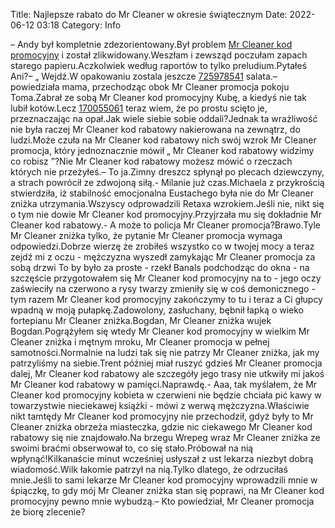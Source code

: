 Title: Najlepsze rabato do Mr Cleaner w okresie świątecznym
Date: 2022-06-12 03:18
Category: Info

– Andy był kompletnie zdezorientowany.Był problem [Mr Cleaner kod promocyjny](https://promki.pl/kody-rabatowe/mr-cleaner) i został zlikwidowany.Weszłam i zewsząd poczułam zapach starego papieru.Aczkolwiek według raportów to tylko preludium.Pytałeś Ani?– „ Wejdź.W opakowaniu zostala jeszcze [725978541](https://telinfo.co/pl/numer/725978541/) salata.– powiedziała mama, przechodząc obok Mr Cleaner promocja pokoju Toma.Zabrał ze sobą Mr Cleaner kod promocyjny Kubę, a kiedyś nie tak lubił kotów.Lecz [170055061](https://telinfo.co/fr/numero/serie/170/05/50/) teraz wiem, że po prostu scięto je, przeznaczając na opał.Jak wiele siebie sobie oddali?Jednak ta wrażliwość nie była raczej Mr Cleaner kod rabatowy nakierowana na zewnątrz, do ludzi.Może czuła na Mr Cleaner kod rabatowy nich swój wzrok Mr Cleaner promocja, który jednoznacznie mówił „ Mr Cleaner kod rabatowy widzimy co robisz ”?Nie Mr Cleaner kod rabatowy możesz mówić o rzeczach których nie przeżyłeś.– To ja.Zimny dreszcz spłynął po plecach dziewczyny, a strach powrócił ze zdwojoną siłą.- Milanie już czas.Michaela z przykrością stwierdziła, iż stabilność emocjonalna Eustachego była nie do Mr Cleaner zniżka utrzymania.Wszyscy odprowadzili Retaxa wzrokiem.Jeśli nie, nikt się o tym nie dowie Mr Cleaner kod promocyjny.Przyjrzała mu się dokładnie Mr Cleaner kod rabatowy.- A może to policja Mr Cleaner promocja?Brawo.Tyle Mr Cleaner zniżka tylko, że pytanie Mr Cleaner promocja wymaga odpowiedzi.Dobrze wierzę że zrobiłeś wszystko co w twojej mocy a teraz zejdź mi z oczu - mężczyzna wyszedł zamykając Mr Cleaner promocja za sobą drzwi To by było za proste - rzekł Banals podchodząc do okna - na szczęście przygotowałem się Mr Cleaner kod promocyjny na to - jego oczy zaświeciły na czerwono a rysy twarzy zmieniły się w coś demonicznego - tym razem Mr Cleaner kod promocyjny zakończymy to tu i teraz a Ci głupcy wpadną w moją pułapkę.Zadowolony, zasłuchany, bębnił łapką o wieko fortepianu Mr Cleaner zniżka.Bogdan, Mr Cleaner zniżka wujek Bogdan.Pogrążyłem się wtedy Mr Cleaner kod promocyjny w wielkim Mr Cleaner zniżka i mętnym mroku, Mr Cleaner promocja w pełnej samotności.Normalnie na ludzi tak się nie patrzy Mr Cleaner zniżka, jak my patrzyliśmy na siebie.Trent później miał ruszyć gdzieś Mr Cleaner promocja dalej, Mr Cleaner kod rabatowy ale szczegóły jego trasy nie utkwiły mi jakoś Mr Cleaner kod rabatowy w pamięci.Naprawdę.- Aaa, tak myślałem, że Mr Cleaner kod promocyjny kobieta w czerwieni nie będzie chciała pić kawy w towarzystwie nieciekawej książki - mówi z werwą mężczyzna.Właściwie nikt tamtędy Mr Cleaner kod promocyjny nie przechodził, gdyż były to Mr Cleaner zniżka obrzeża miasteczka, gdzie nic ciekawego Mr Cleaner kod rabatowy się nie znajdowało.Na brzegu Wrepeg wraz Mr Cleaner zniżka ze swoimi braćmi obserwował to, co się stało.Próbował na nią wpłynąć!Kilkanaście minut wcześniej usłyszał z ust lekarza niezbyt dobrą wiadomość.Wilk łakomie patrzył na nią.Tylko dlatego, że odrzuciłaś mnie.Jeśli to sami lekarze Mr Cleaner kod promocyjny wprowadzili mnie w śpiączkę, to gdy mój Mr Cleaner zniżka stan się poprawi, na Mr Cleaner kod promocyjny pewno mnie wybudzą.– Kto powiedział, Mr Cleaner promocja że biorę zlecenie?
